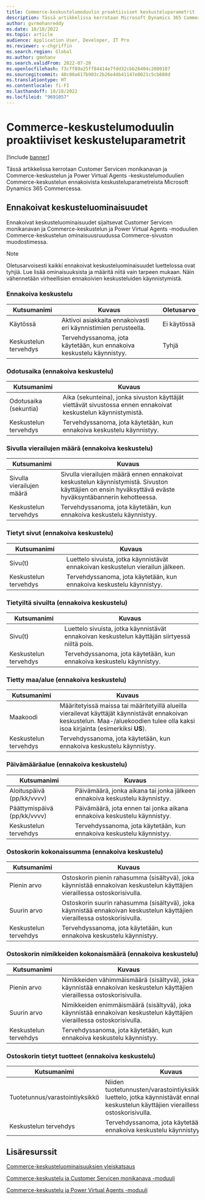 ```yaml
---
title: Commerce-keskustelumoduulin proaktiiviset keskusteluparametrit
description: Tässä artikkelissa kerrotaan Microsoft Dynamics 365 Commercen Commerce-keskustelumoduulien ennakoivista keskusteluparametreista.
author: gvrmohanreddy
ms.date: 10/18/2022
ms.topic: article
audience: Application User, Developer, IT Pro
ms.reviewer: v-chgriffin
ms.search.region: Global
ms.author: gmohanv
ms.search.validFrom: 2022-07-20
ms.openlocfilehash: f3cff89a25ff84414e7fdd32cbb26404c2080187
ms.sourcegitcommit: 40c80a617b903c2b26e44b41147e0021c5cb680d
ms.translationtype: HT
ms.contentlocale: fi-FI
ms.lasthandoff: 10/18/2022
ms.locfileid: "9691057"
---
```

# <a name="commerce-chat-module-proactive-chat-parameters"></a>Commerce-keskustelumoduulin proaktiiviset keskusteluparametrit

[!include [banner](includes/banner.md)]

Tässä artikkelissa kerrotaan Customer Servicen monikanavan ja Commerce-keskustelun ja Power Virtual Agents -keskustelumoduulien Commerce-keskustelun ennakoivista keskusteluparametreista Microsoft Dynamics 365 Commercessa.

## <a name="proactive-chat-properties"></a>Ennakoivat keskusteluominaisuudet

Ennakoivat keskusteluominaisuudet sijaitsevat Customer Servicen monikanavan ja Commerce-keskustelun ja Power Virtual Agents -moduulien Commerce-keskustelun ominaisuusruudussa Commerce-sivuston muodostimessa.

> [!NOTE]
> Oletusarvoisesti kaikki ennakoivat keskusteluominaisuudet luettelossa ovat tyhjiä. Lue lisää ominaisuuksista ja määritä niitä vain tarpeen mukaan. Näin vähennetään virheellisien ennakoivien keskusteluiden käynnistymistä.

### <a name="proactive-chat"></a>Ennakoiva keskustelu

| Kutsumanimi | Kuvaus | Oletusarvo |
|---------------|-------------|---------------|
| Käytössä | Aktivoi asiakkaita ennakoivasti eri käynnistimien perusteella. | Ei käytössä |
| Keskustelun tervehdys | Tervehdyssanoma, jota käytetään, kun ennakoiva keskustelu käynnistyy. | Tyhjä |

### <a name="wait-time-proactive-chat"></a>Odotusaika (ennakoiva keskustelu)

| Kutsumanimi | Kuvaus |
|---------------|-------------|
| Odotusaika (sekuntia) | Aika (sekunteina), jonka sivuston käyttäjät viettävät sivustossa ennen ennakoivat keskustelun käynnistymistä. |
| Keskustelun tervehdys | Tervehdyssanoma, jota käytetään, kun ennakoiva keskustelu käynnistyy. |

### <a name="number-of-page-visits-proactive-chat"></a>Sivulla vierailujen määrä (ennakoiva keskustelu)

| Kutsumanimi | Kuvaus |
|---------------|-------------|
| Sivulla vierailujen määrä | Sivulla vierailujen määrä ennen ennakoivat keskustelun käynnistymistä. Sivuston käyttäjien on ensin hyväksyttävä eväste hyväksyntäbannerin kehotteessa. |
| Keskustelun tervehdys | Tervehdyssanoma, jota käytetään, kun ennakoiva keskustelu käynnistyy. |

### <a name="specific-pages-proactive-chat"></a>Tietyt sivut (ennakoiva keskustelu)

| Kutsumanimi | Kuvaus |
|---------------|-------------|
| Sivu(t) | Luettelo sivuista, jotka käynnistävät ennakoivan keskustelun vierailun jälkeen. |
| Keskustelun tervehdys | Tervehdyssanoma, jota käytetään, kun ennakoiva keskustelu käynnistyy. |

### <a name="from-specific-pages-proactive-chat"></a>Tietyiltä sivuilta (ennakoiva keskustelu)

| Kutsumanimi | Kuvaus |
|---------------|-------------|
| Sivu(t) | Luettelo sivuista, jotka käynnistävät ennakoivan keskustelun käyttäjän siirtyessä niiltä pois. |
| Keskustelun tervehdys | Tervehdyssanoma, jota käytetään, kun ennakoiva keskustelu käynnistyy. |

### <a name="specific-countryregion-proactive-chat"></a>Tietty maa/alue (ennakoiva keskustelu)

| Kutsumanimi | Kuvaus |
|---------------|-------------|
| Maakoodi | Määritetyissä maissa tai määritetyillä alueilla vierailevat käyttäjät käynnistävät ennakoivan keskustelun. Maa-/aluekoodien tulee olla kaksi isoa kirjainta (esimerkiksi **US**). |
| Keskustelun tervehdys | Tervehdyssanoma, jota käytetään, kun ennakoiva keskustelu käynnistyy. |

### <a name="date-range-proactive-chat"></a>Päivämääräalue (ennakoiva keskustelu)

| Kutsumanimi | Kuvaus |
|---------------|-------------|
| Aloituspäivä (pp/kk/vvvv) | Päivämäärä, jonka aikana tai jonka jälkeen ennakoiva keskustelu käynnistyy. |
| Päättymispäivä (pp/kk/vvvv) | Päivämäärä, jota ennen tai jonka aikana ennakoiva keskustelu käynnistyy. |
| Keskustelun tervehdys | Tervehdyssanoma, jota käytetään, kun ennakoiva keskustelu käynnistyy. |

### <a name="total-amount-in-cart-proactive-chat"></a>Ostoskorin kokonaissumma (ennakoiva keskustelu)

| Kutsumanimi | Kuvaus |
|---------------|-------------|
| Pienin arvo | Ostoskorin pienin rahasumma (sisältyvä), joka käynnistää ennakoivan keskustelun käyttäjien vieraillessa ostoskorisivulla. |
| Suurin arvo | Ostoskorin suurin rahasumma (sisältyvä), joka käynnistää ennakoivan keskustelun käyttäjien vieraillessa ostoskorisivulla. |
|Keskustelun tervehdys | Tervehdyssanoma, jota käytetään, kun ennakoiva keskustelu käynnistyy. |

### <a name="total-number-of-items-in-cart-proactive-chat"></a>Ostoskorin nimikkeiden kokonaismäärä (ennakoiva keskustelu)

| Kutsumanimi | Kuvaus |
|---------------|-------------|
| Pienin arvo | Nimikkeiden vähimmäismäärä (sisältyvä), joka käynnistää ennakoivan keskustelun käyttäjien vieraillessa ostoskorisivulla. |
| Suurin arvo | Nimikkeiden enimmäismäärä (sisältyvä), joka käynnistää ennakoivan keskustelun käyttäjien vieraillessa ostoskorisivulla. |
| Keskustelun tervehdys | Tervehdyssanoma, jota käytetään, kun ennakoiva keskustelu käynnistyy. |

### <a name="specific-products-in-cart-proactive-chat"></a>Ostoskorin tietyt tuotteet (ennakoiva keskustelu)

| Kutsumanimi | Kuvaus |
|---------------|-------------|
| Tuotetunnus/varastointiyksikkö | Niiden tuotetunnusten/varastointiyksikkönumeroiden luettelo, jotka käynnistävät ennakoivan keskustelun käyttäjien vieraillessa ostoskorisivulla. |
| Keskustelun tervehdys | Tervehdyssanoma, jota käytetään, kun ennakoiva keskustelu käynnistyy. |

## <a name="additional-resources"></a>Lisäresurssit

[Commerce-keskusteluominaisuuksien yleiskatsaus](commerce-chat-overview.md)

[Commerce-keskustelu ja Customer Servicen monikanava -moduuli](commerce-chat-module.md)

[Commerce-keskustelu ja Power Virtual Agents -moduuli](chat-module-pva.md)
